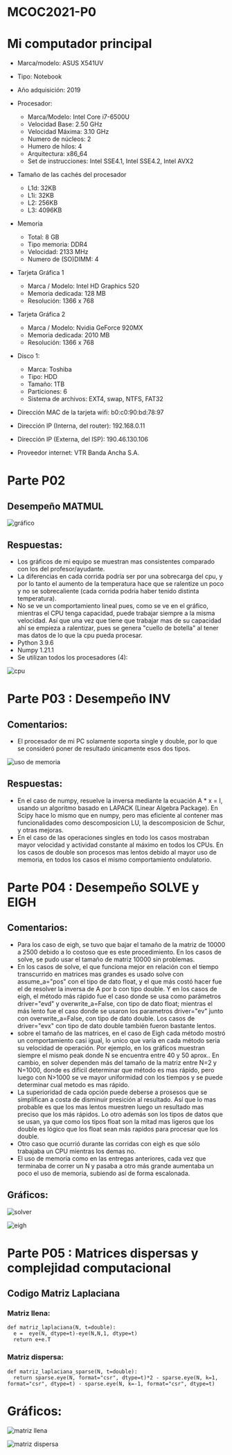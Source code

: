 # MCOC2021-P0

# Mi computador principal

* Marca/modelo: ASUS X541UV
* Tipo: Notebook
* Año adquisición: 2019
* Procesador:
  * Marca/Modelo: Intel Core i7-6500U
  * Velocidad Base: 2.50 GHz
  * Velocidad Máxima: 3.10 GHz
  * Numero de núcleos: 2 
  * Humero de hilos: 4
  * Arquitectura: x86_64
  * Set de instrucciones: Intel SSE4.1, Intel SSE4.2, Intel AVX2
* Tamaño de las cachés del procesador
  * L1d: 32KB
  * L1i: 32KB
  * L2: 256KB
  * L3: 4096KB
* Memoria 
  * Total: 8 GB
  * Tipo memoria: DDR4
  * Velocidad: 2133 MHz
  * Numero de (SO)DIMM: 4
* Tarjeta Gráfica 1
  * Marca / Modelo: Intel HD Graphics 520
  * Memoria dedicada: 128 MB
  * Resolución: 1366 x 768
* Tarjeta Gráfica 2
  * Marca / Modelo: Nvidia GeForce 920MX
  * Memoria dedicada: 2010 MB
  * Resolución: 1366 x 768
* Disco 1: 
  * Marca: Toshiba
  * Tipo: HDD
  * Tamaño: 1TB
  * Particiones: 6
  * Sistema de archivos: EXT4, swap, NTFS, FAT32

  
* Dirección MAC de la tarjeta wifi: b0:c0:90:bd:78:97
* Dirección IP (Interna, del router): 192.168.0.11
* Dirección IP (Externa, del ISP): 190.46.130.106
* Proveedor internet: VTR Banda Ancha S.A.


# Parte P02


## Desempeño MATMUL

![gráfico](Resultado_Gráfico.png)

## Respuestas:

* Los gráficos de mi equipo se muestran mas consistentes comparado con los del profesor/ayudante.
* La diferencias en cada corrida podría ser por una sobrecarga del cpu, y por lo tanto el aumento de la temperatura hace que se ralentize un poco y no se sobrecaliente (cada corrida podría haber tenido distinta temperatura).
* No se ve un comportamiento lineal pues, como se ve en el gráfico, mientras el CPU tenga capacidad, puede trabajar siempre a la misma velocidad. Así que una vez que tiene que trabajar mas de su capacidad ahí se empieza a ralentizar, pues se genera "cuello de botella" al tener mas datos de lo que la cpu pueda procesar.
* Python 3.9.6
* Numpy 1.21.1
* Se utilizan todos los procesadores (4):

![cpu](uso_de_cpu.png)

# Parte P03 : Desempeño INV

##   Comentarios:

* El procesador de mi PC solamente soporta single y double, por lo que se consideró poner de resultado únicamente esos dos tipos.

![uso de memoria](Tamaños_de_memoria.png) 

##    Respuestas:

* En el caso de numpy, resuelve la inversa mediante la ecuación A * x = I, usando un algoritmo basado en LAPACK (Linear Algebra Package). En Scipy hace lo mismo que en numpy, pero mas eficiente al contener mas funcionalidades como descomposicion LU, la descomposicion de Schur, y otras mejoras.
* En el caso de las operaciones singles en todo los casos mostraban mayor velocidad y actividad constante al máximo en todos los CPUs. En los casos de double son procesos mas lentos debido al mayor uso de memoria, en todos los casos el mismo comportamiento ondulatorio.


# Parte P04 : Desempeño SOLVE y EIGH

##   Comentarios:

* Para los caso de eigh, se tuvo que bajar el tamaño de la matriz de 10000 a 2500 debido a lo costoso que es este procedimiento. En los casos de solve, se pudo usar el tamaño de matriz 10000 sin problemas.
* En los casos de solve, el que funciona mejor en relación con el tiempo transcurrido en matrices mas grandes es usado solve con assume_a="pos" con el tipo de dato float, y el que más costó hacer fue el de resolver la inversa de A por b con tipo double. Y en los casos de eigh, el método más rápido fue el caso donde se usa como parámetros driver="evd" y overwrite_a=False, con tipo de dato float; mientras el más lento fue el caso donde se usaron los parametros driver="ev" junto con overwrite_a=False, con tipo de dato double. Los casos de driver="evx" con tipo de dato double también fueron bastante lentos.
* sobre el tamaño de las matrices, en el caso de Eigh cada método mostró un comportamiento casi igual, lo unico que varía en cada método seria su velocidad de operación. Por ejemplo, en los gráficos muestran siempre el mismo peak donde N se encuentra entre 40 y 50 aprox.. En cambio, en solver dependen más del tamaño de la matriz entre N=2 y N=1000, donde es difícil determinar que método es mas rápido, pero luego con N>1000 se ve mayor uniformidad con los tiempos y se puede determinar cual metodo es mas rápido.
* La superioridad de cada opción puede deberse a prosesos que se simplifican a costa de disminuir presición al resultado. Así que lo mas probable es que los mas lentos muestren luego un resultado mas preciso que los más rápidos. Lo otro además son los tipos de datos que se usan, ya que como los tipos float son la mitad mas ligeros que los double es lógico que los float sean más rapidos para procesar que los double.
* Otro caso que ocurrió durante las corridas con eigh es que sólo trabajaba un CPU mientras los demas no.
* El uso de memoria como en las entregas anteriores, cada vez que terminaba de correr un N y pasaba a otro más grande aumentaba un poco el uso de memoria, subiendo así de forma escalonada.

##    Gráficos:

![solver](Entrega4/graficos_de_promedios/grafico_de_promedios_SOLVER.png)

![eigh](Entrega4/graficos_de_promedios/grafico_de_promedios_EIGH.png)

# Parte P05 : Matrices dispersas y complejidad computacional

## Codigo Matriz Laplaciana

### Matriz llena:

```
def matriz_laplaciana(N, t=double):
  e =  eye(N, dtype=t)-eye(N,N,1, dtype=t)
  return e+e.T
```

### Matriz dispersa:

```
def matriz_laplaciana_sparse(N, t=double):
  return sparse.eye(N, format="csr", dtype=t)*2 - sparse.eye(N, k=1, format="csr", dtype=t) - sparse.eye(N, k=-1, format="csr", dtype=t)
```

# Gráficos:

![matriz llena](Entrega5/grafico_matriz_llena.png)

![matriz dispersa](Entrega5/grafico_matriz_dispersa.png)